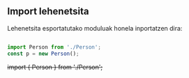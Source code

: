 ## Import lehenetsita

Lehenetsita esportatutako moduluak honela inportatzen dira:

```typescript

import Person from './Person';
const p = new Person();
```
~~import { Person } from './Person';~~
